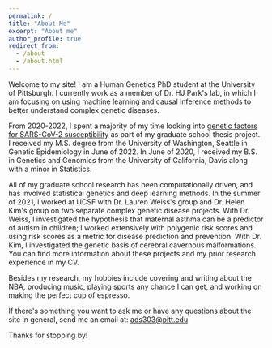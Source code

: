 ```yaml
---
permalink: /
title: "About Me"
excerpt: "About me"
author_profile: true
redirect_from: 
  - /about
  - /about.html
---
```

Welcome to my site! I am a Human Genetics PhD student at the University of Pittsburgh. I currently work as a member of Dr. HJ Park's lab, in which I am focusing on using machine learning and causal inference methods to better understand complex genetic diseases. 

From 2020-2022, I spent a majority of my time looking into [genetic factors for SARS-CoV-2 susceptibility](https://www.medrxiv.org/content/10.1101/2022.06.23.22276797v1.full-text) as part of my graduate school thesis project. I received my M.S. degree from the University of Washington, Seattle in Genetic Epidemiology in June of 2022. In June of 2020, I received my B.S. in Genetics and Genomics from the University of California, Davis along with a minor in Statistics. 

All of my graduate school research has been computationally driven, and has involved statistical genetics and deep learning methods. In the summer of 2021, I worked at UCSF with Dr. Lauren Weiss's group and Dr. Helen Kim's group on two separate complex genetic disease projects. With Dr. Weiss, I investigated the hypothesis that maternal asthma can be a predictor of autism in children; I worked extensively with polygenic risk scores and using risk scores as a metric for disease prediction and prevention. With Dr. Kim, I investigated the genetic basis of cerebral cavernous malformations. You can find more information about these projects and my prior research experience in my CV. 

Besides my research, my hobbies include covering and writing about the NBA, producing music, playing sports any chance I can get, and working on making the perfect cup of espresso.    

If there's something you want to ask me or have any questions about the site in general, send me an email at: ads303@pitt.edu

Thanks for stopping by! 

